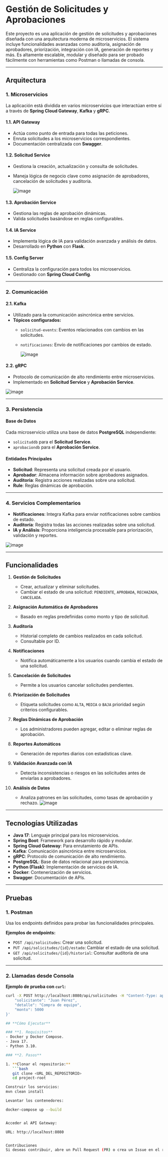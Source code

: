 # Gestión de Solicitudes y Aprobaciones

Este proyecto es una aplicación de gestión de solicitudes y aprobaciones diseñada con una arquitectura moderna de microservicios. El sistema incluye funcionalidades avanzadas como auditoría, asignación de aprobadores, priorización, integración con IA, generación de reportes y más. Es altamente escalable, modular y diseñado para ser probado fácilmente con herramientas como Postman o llamadas de consola.

---

## **Arquitectura**

### **1. Microservicios**
La aplicación está dividida en varios microservicios que interactúan entre sí a través de **Spring Cloud Gateway**, **Kafka** y **gRPC**.

#### **1.1. API Gateway**
- Actúa como punto de entrada para todas las peticiones.
- Enruta solicitudes a los microservicios correspondientes.
- Documentación centralizada con **Swagger**.

#### **1.2. Solicitud Service**
- Gestiona la creación, actualización y consulta de solicitudes.
- Maneja lógica de negocio clave como asignación de aprobadores, cancelación de solicitudes y auditoría.

  ![image](https://github.com/user-attachments/assets/169106ed-7912-4728-b2d8-a96ac2356fb8)


#### **1.3. Aprobación Service**
- Gestiona las reglas de aprobación dinámicas.
- Valida solicitudes basándose en reglas configurables.

#### **1.4. IA Service**
- Implementa lógica de IA para validación avanzada y análisis de datos.
- Desarrollado en **Python** con **Flask**.

#### **1.5. Config Server**
- Centraliza la configuración para todos los microservicios.
- Gestionado con **Spring Cloud Config**.

---

### **2. Comunicación**

#### **2.1. Kafka**
- Utilizado para la comunicación asincrónica entre servicios.
- **Tópicos configurados:**
  - `solicitud-events`: Eventos relacionados con cambios en las solicitudes.
  - `notificaciones`: Envío de notificaciones por cambios de estado.
 
    ![image](https://github.com/user-attachments/assets/20b6e3de-ac60-4e49-8723-3ecef30dd92e)


#### **2.2. gRPC**
- Protocolo de comunicación de alto rendimiento entre microservicios.
- Implementado en **Solicitud Service** y **Aprobación Service**.

![image](https://github.com/user-attachments/assets/6e811606-4425-47a3-b793-422b968895b8)


---

### **3. Persistencia**

#### **Base de Datos**
Cada microservicio utiliza una base de datos **PostgreSQL** independiente:
- `solicituddb` para el **Solicitud Service**.
- `aprobaciondb` para el **Aprobación Service**.

#### **Entidades Principales**
- **Solicitud**: Representa una solicitud creada por el usuario.
- **Aprobador**: Almacena información sobre aprobadores asignados.
- **Auditoria**: Registra acciones realizadas sobre una solicitud.
- **Rule**: Reglas dinámicas de aprobación.

---

### **4. Servicios Complementarios**
- **Notificaciones**: Integra Kafka para enviar notificaciones sobre cambios de estado.
- **Auditoría**: Registra todas las acciones realizadas sobre una solicitud.
- **IA y Análisis**: Proporciona inteligencia procesable para priorización, validación y reportes.

![image](https://github.com/user-attachments/assets/469f8981-154e-4e7f-be70-c63804afd8e2)

---

## **Funcionalidades**

1. **Gestión de Solicitudes**
   - Crear, actualizar y eliminar solicitudes.
   - Cambiar el estado de una solicitud: `PENDIENTE`, `APROBADA`, `RECHAZADA`, `CANCELADA`.

2. **Asignación Automática de Aprobadores**
   - Basado en reglas predefinidas como monto y tipo de solicitud.

3. **Auditoría**
   - Historial completo de cambios realizados en cada solicitud.
   - Consultable por ID.

4. **Notificaciones**
   - Notifica automáticamente a los usuarios cuando cambia el estado de una solicitud.

5. **Cancelación de Solicitudes**
   - Permite a los usuarios cancelar solicitudes pendientes.

6. **Priorización de Solicitudes**
   - Etiqueta solicitudes como `ALTA`, `MEDIA` o `BAJA` prioridad según criterios configurables.

7. **Reglas Dinámicas de Aprobación**
   - Los administradores pueden agregar, editar o eliminar reglas de aprobación.

8. **Reportes Automáticos**
   - Generación de reportes diarios con estadísticas clave.

9. **Validación Avanzada con IA**
   - Detecta inconsistencias o riesgos en las solicitudes antes de enviarlas a aprobadores.

10. **Análisis de Datos**
    - Analiza patrones en las solicitudes, como tasas de aprobación y rechazo.
![image](https://github.com/user-attachments/assets/2429b76b-86d6-4a7a-9636-acadbf6b43e8)

---

## **Tecnologías Utilizadas**
- **Java 17**: Lenguaje principal para los microservicios.
- **Spring Boot**: Framework para desarrollo rápido y modular.
- **Spring Cloud Gateway**: Para enrutamiento de APIs.
- **Kafka**: Comunicación asincrónica entre microservicios.
- **gRPC**: Protocolo de comunicación de alto rendimiento.
- **PostgreSQL**: Base de datos relacional para persistencia.
- **Python (Flask)**: Implementación de servicios de IA.
- **Docker**: Contenerización de servicios.
- **Swagger**: Documentación de APIs.

---

## **Pruebas**

### **1. Postman**
Usa los endpoints definidos para probar las funcionalidades principales.

**Ejemplos de endpoints:**
- `POST /api/solicitudes`: Crear una solicitud.
- `PUT /api/solicitudes/{id}/estado`: Cambiar el estado de una solicitud.
- `GET /api/solicitudes/{id}/historial`: Consultar auditoría de una solicitud.

---

### **2. Llamadas desde Consola**
**Ejemplo de prueba con `curl`:**
```bash
curl -X POST http://localhost:8080/api/solicitudes -H "Content-Type: application/json" -d '{
    "solicitante": "Juan Pérez",
    "detalle": "Compra de equipo",
    "monto": 5000
}'

## **Cómo Ejecutar**

### **1. Requisitos**
- Docker y Docker Compose.
- Java 17.
- Python 3.10.

### **2. Pasos**

1. **Clonar el repositorio:**
   ```bash
   git clone <URL_DEL_REPOSITORIO>
   cd project-root

Construir los servicios:
mvn clean install

Levantar los contenedores:

docker-compose up --build


Acceder al API Gateway:

URL: http://localhost:8080


Contribuciones
Si deseas contribuir, abre un Pull Request (PR) o crea un Issue en el repositorio. ¡Toda colaboración es bienvenida!













